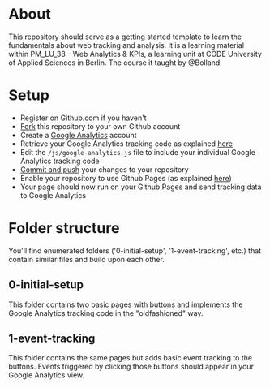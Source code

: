 # About

This repository should serve as a getting started template to learn the fundamentals about web tracking and analysis. It is a learning material within PM_LU_38 - Web Analytics & KPIs, a learning unit at CODE University of Applied Sciences in Berlin. The course it taught by @Bolland

# Setup

-  Register on Github.com if you haven't
-  [Fork](https://help.github.com/en/articles/fork-a-repo) this repository to your own Github account
-  Create a [Google Analytics](https://analytics.google.com/) account
-  Retrieve your Google Analytics tracking code as explained [here](https://support.google.com/analytics/answer/1008080?visit_id=636885962702722888-2249578001&rd=1)
-  Edit the `/js/google-analytics.js` file to include your individual Google Analytics tracking code
-  [Commit and push](https://stackoverflow.com/questions/2745076/what-are-the-differences-between-git-commit-and-git-push) your changes to your repository
-  Enable your repository to use Github Pages (as explained [here](https://help.github.com/articles/configuring-a-publishing-source-for-github-pages/#enabling-github-pages-to-publish-your-site-from-master-or-gh-pages))
-  Your page should now run on your Github Pages and send tracking data to Google Analytics

# Folder structure

You'll find enumerated folders ('0-initial-setup', '1-event-tracking', etc.) that contain similar files and build upon each other.

## 0-initial-setup

This folder contains two basic pages with buttons and implements the Google Analytics tracking code in the "oldfashioned" way.

## 1-event-tracking

This folder contains the same pages but adds basic event tracking to the buttons. Events triggered by clicking those buttons should appear in your Google Analytics view.
